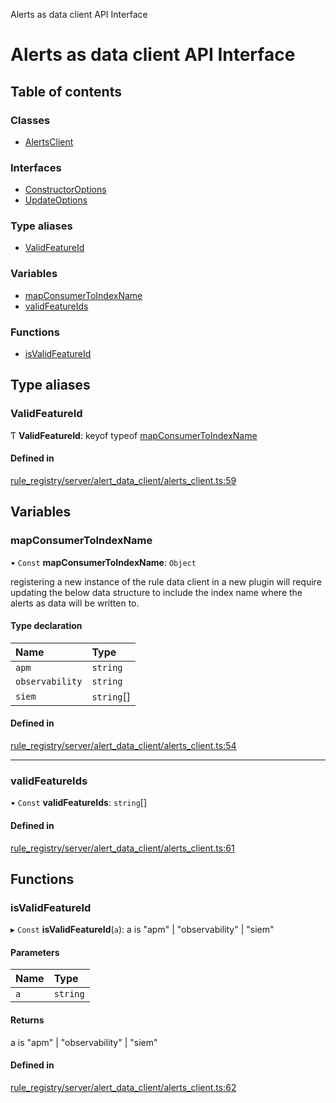 Alerts as data client API Interface

# Alerts as data client API Interface

## Table of contents

### Classes

- [AlertsClient](classes/alertsclient.md)

### Interfaces

- [ConstructorOptions](interfaces/constructoroptions.md)
- [UpdateOptions](interfaces/updateoptions.md)

### Type aliases

- [ValidFeatureId](alerts_client_api.md#validfeatureid)

### Variables

- [mapConsumerToIndexName](alerts_client_api.md#mapconsumertoindexname)
- [validFeatureIds](alerts_client_api.md#validfeatureids)

### Functions

- [isValidFeatureId](alerts_client_api.md#isvalidfeatureid)

## Type aliases

### ValidFeatureId

Ƭ **ValidFeatureId**: keyof typeof [mapConsumerToIndexName](alerts_client_api.md#mapconsumertoindexname)

#### Defined in

[rule_registry/server/alert_data_client/alerts_client.ts:59](https://github.com/dhurley14/kibana/blob/fbd3905673e/x-pack/plugins/rule_registry/server/alert_data_client/alerts_client.ts#L59)

## Variables

### mapConsumerToIndexName

• `Const` **mapConsumerToIndexName**: `Object`

registering a new instance of the rule data client
in a new plugin will require updating the below data structure
to include the index name where the alerts as data will be written to.

#### Type declaration

| Name | Type |
| :------ | :------ |
| `apm` | `string` |
| `observability` | `string` |
| `siem` | `string`[] |

#### Defined in

[rule_registry/server/alert_data_client/alerts_client.ts:54](https://github.com/dhurley14/kibana/blob/fbd3905673e/x-pack/plugins/rule_registry/server/alert_data_client/alerts_client.ts#L54)

___

### validFeatureIds

• `Const` **validFeatureIds**: `string`[]

#### Defined in

[rule_registry/server/alert_data_client/alerts_client.ts:61](https://github.com/dhurley14/kibana/blob/fbd3905673e/x-pack/plugins/rule_registry/server/alert_data_client/alerts_client.ts#L61)

## Functions

### isValidFeatureId

▸ `Const` **isValidFeatureId**(`a`): a is "apm" \| "observability" \| "siem"

#### Parameters

| Name | Type |
| :------ | :------ |
| `a` | `string` |

#### Returns

a is "apm" \| "observability" \| "siem"

#### Defined in

[rule_registry/server/alert_data_client/alerts_client.ts:62](https://github.com/dhurley14/kibana/blob/fbd3905673e/x-pack/plugins/rule_registry/server/alert_data_client/alerts_client.ts#L62)
